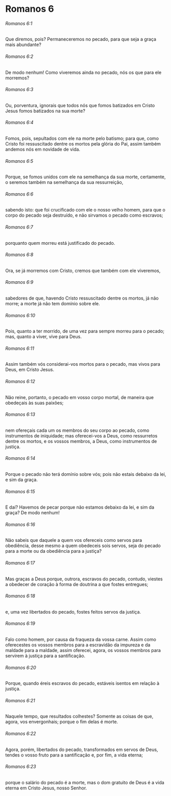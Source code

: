 # Romanos 6

###### Romanos 6:1

Que diremos, pois? Permaneceremos no pecado, para que seja a graça mais abundante?

###### Romanos 6:2

De modo nenhum! Como viveremos ainda no pecado, nós os que para ele morremos?

###### Romanos 6:3

Ou, porventura, ignorais que todos nós que fomos batizados em Cristo Jesus fomos batizados na sua morte?

###### Romanos 6:4

Fomos, pois, sepultados com ele na morte pelo batismo; para que, como Cristo foi ressuscitado dentre os mortos pela glória do Pai, assim também andemos nós em novidade de vida.

###### Romanos 6:5

Porque, se fomos unidos com ele na semelhança da sua morte, certamente, o seremos também na semelhança da sua ressurreição,

###### Romanos 6:6

sabendo isto: que foi crucificado com ele o nosso velho homem, para que o corpo do pecado seja destruído, e não sirvamos o pecado como escravos;

###### Romanos 6:7

porquanto quem morreu está justificado do pecado.

###### Romanos 6:8

Ora, se já morremos com Cristo, cremos que também com ele viveremos,

###### Romanos 6:9

sabedores de que, havendo Cristo ressuscitado dentre os mortos, já não morre; a morte já não tem domínio sobre ele.

###### Romanos 6:10

Pois, quanto a ter morrido, de uma vez para sempre morreu para o pecado; mas, quanto a viver, vive para Deus.

###### Romanos 6:11

Assim também vós considerai-vos mortos para o pecado, mas vivos para Deus, em Cristo Jesus.

###### Romanos 6:12

Não reine, portanto, o pecado em vosso corpo mortal, de maneira que obedeçais às suas paixões;

###### Romanos 6:13

nem ofereçais cada um os membros do seu corpo ao pecado, como instrumentos de iniquidade; mas oferecei-vos a Deus, como ressurretos dentre os mortos, e os vossos membros, a Deus, como instrumentos de justiça.

###### Romanos 6:14

Porque o pecado não terá domínio sobre vós; pois não estais debaixo da lei, e sim da graça.

###### Romanos 6:15

E daí? Havemos de pecar porque não estamos debaixo da lei, e sim da graça? De modo nenhum!

###### Romanos 6:16

Não sabeis que daquele a quem vos ofereceis como servos para obediência, desse mesmo a quem obedeceis sois servos, seja do pecado para a morte ou da obediência para a justiça?

###### Romanos 6:17

Mas graças a Deus porque, outrora, escravos do pecado, contudo, viestes a obedecer de coração à forma de doutrina a que fostes entregues;

###### Romanos 6:18

e, uma vez libertados do pecado, fostes feitos servos da justiça.

###### Romanos 6:19

Falo como homem, por causa da fraqueza da vossa carne. Assim como oferecestes os vossos membros para a escravidão da impureza e da maldade para a maldade, assim oferecei, agora, os vossos membros para servirem à justiça para a santificação.

###### Romanos 6:20

Porque, quando éreis escravos do pecado, estáveis isentos em relação à justiça.

###### Romanos 6:21

Naquele tempo, que resultados colhestes? Somente as coisas de que, agora, vos envergonhais; porque o fim delas é morte.

###### Romanos 6:22

Agora, porém, libertados do pecado, transformados em servos de Deus, tendes o vosso fruto para a santificação e, por fim, a vida eterna;

###### Romanos 6:23

porque o salário do pecado é a morte, mas o dom gratuito de Deus é a vida eterna em Cristo Jesus, nosso Senhor.

